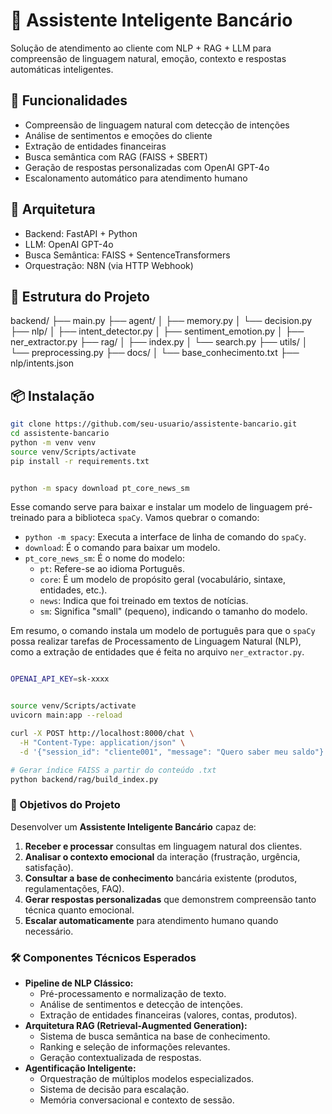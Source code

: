 # 🤖 Assistente Inteligente Bancário

Solução de atendimento ao cliente com NLP + RAG + LLM para compreensão de linguagem natural, emoção, contexto e respostas automáticas inteligentes.

## 🚀 Funcionalidades

- Compreensão de linguagem natural com detecção de intenções
- Análise de sentimentos e emoções do cliente
- Extração de entidades financeiras
- Busca semântica com RAG (FAISS + SBERT)
- Geração de respostas personalizadas com OpenAI GPT-4o
- Escalonamento automático para atendimento humano

## 🧱 Arquitetura

- Backend: FastAPI + Python
- LLM: OpenAI GPT-4o
- Busca Semântica: FAISS + SentenceTransformers
- Orquestração: N8N (via HTTP Webhook)

## 📁 Estrutura do Projeto

backend/
├── main.py
├── agent/
│ ├── memory.py
│ └── decision.py
├── nlp/
│ ├── intent_detector.py
│ ├── sentiment_emotion.py
│ ├── ner_extractor.py
├── rag/
│ ├── index.py
│ └── search.py
├── utils/
│ └── preprocessing.py
├── docs/
│ └── base_conhecimento.txt
├── nlp/intents.json
    

## 📦 Instalação

```bash
git clone https://github.com/seu-usuario/assistente-bancario.git
cd assistente-bancario
python -m venv venv
source venv/Scripts/activate
pip install -r requirements.txt

```

```bash

python -m spacy download pt_core_news_sm

```

Esse comando serve para baixar e instalar um modelo de linguagem pré-treinado para a biblioteca `spaCy`. Vamos quebrar o comando:

*   `python -m spacy`: Executa a interface de linha de comando do `spaCy`.
*   `download`: É o comando para baixar um modelo.
*   `pt_core_news_sm`: É o nome do modelo:
    *   `pt`: Refere-se ao idioma Português.
    *   `core`: É um modelo de propósito geral (vocabulário, sintaxe, entidades, etc.).
    *   `news`: Indica que foi treinado em textos de notícias.
    *   `sm`: Significa "small" (pequeno), indicando o tamanho do modelo.

Em resumo, o comando instala um modelo de português para que o `spaCy` possa realizar tarefas de Processamento de Linguagem Natural (NLP), como a extração de entidades que é feita no arquivo `ner_extractor.py`.



```bash

OPENAI_API_KEY=sk-xxxx


source venv/Scripts/activate
uvicorn main:app --reload

curl -X POST http://localhost:8000/chat \
  -H "Content-Type: application/json" \
  -d '{"session_id": "cliente001", "message": "Quero saber meu saldo"}'

# Gerar índice FAISS a partir do conteúdo .txt
python backend/rag/build_index.py

```

### 🎯 Objetivos do Projeto

Desenvolver um **Assistente Inteligente Bancário** capaz de:

1.  **Receber e processar** consultas em linguagem natural dos clientes.
2.  **Analisar o contexto emocional** da interação (frustração, urgência, satisfação).
3.  **Consultar a base de conhecimento** bancária existente (produtos, regulamentações, FAQ).
4.  **Gerar respostas personalizadas** que demonstrem compreensão tanto técnica quanto emocional.
5.  **Escalar automaticamente** para atendimento humano quando necessário.

### 🛠️ Componentes Técnicos Esperados

*   **Pipeline de NLP Clássico:**
    *   Pré-processamento e normalização de texto.
    *   Análise de sentimentos e detecção de intenções.
    *   Extração de entidades financeiras (valores, contas, produtos).
*   **Arquitetura RAG (Retrieval-Augmented Generation):**
    *   Sistema de busca semântica na base de conhecimento.
    *   Ranking e seleção de informações relevantes.
    *   Geração contextualizada de respostas.
*   **Agentificação Inteligente:**
    *   Orquestração de múltiplos modelos especializados.
    *   Sistema de decisão para escalação.
    *   Memória conversacional e contexto de sessão.